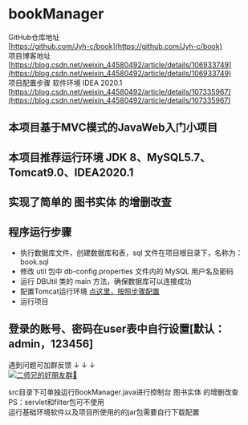 # bookManager
GitHub仓库地址<br> 
[https://github.com/Jyh-c/book](https://github.com/Jyh-c/book) <br>
项目博客地址<br>
[https://blog.csdn.net/weixin_44580492/article/details/106933749](https://blog.csdn.net/weixin_44580492/article/details/106933749) <br>
项目配置步骤 软件环境 IDEA 2020.1<br>
[https://blog.csdn.net/weixin_44580492/article/details/107335967](https://blog.csdn.net/weixin_44580492/article/details/107335967) <br>
## 本项目基于MVC模式的JavaWeb入门小项目
## 本项目推荐运行环境 JDK 8、MySQL5.7、Tomcat9.0、IDEA2020.1
## 实现了简单的 图书实体 的增删改查
## 程序运行步骤
 - 执行数据库文件，创建数据库和表，sql 文件在项目根目录下，名称为：book.sql
 - 修改 util 包中 db-config.properties 文件内的 MySQL 用户名及密码
 - 运行 DBUtil 类的 main 方法，确保数据库可以连接成功
 - 配置Tomcat运行环境 [点这里，按照步骤配置](https://blog.csdn.net/weixin_44580492/article/details/107335967)
 - 运行项目
## 登录的账号、密码在user表中自行设置[默认：admin，123456]

遇到问题可加群反馈 ↓ ↓ ↓ <br>
<a target="_blank" href="https://qm.qq.com/cgi-bin/qm/qr?k=FLbEoX09fbxAiXG0nKeTAz8b08B3vRpm&jump_from=webapi"><img border="0" src="//pub.idqqimg.com/wpa/images/group.png" alt="二师兄的好朋友群👏" title="二师兄的好朋友群👏"></a><br>

src目录下可单独运行BookManager.java进行控制台 图书实体 的增删改查<br>
PS：servlet和filter包可不使用<br>
运行基础环境软件以及项目所使用的的jar包需要自行下载配置<br>


